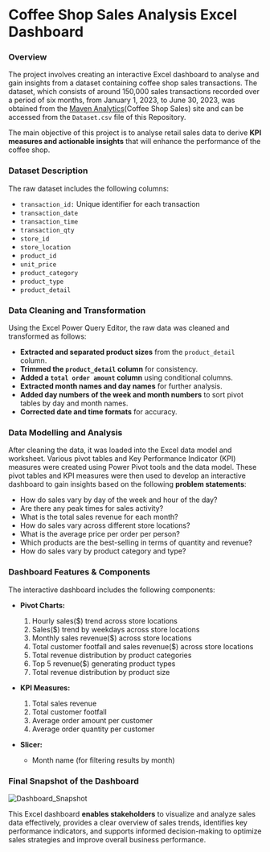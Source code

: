 # Coffee Shop Sales Analysis Excel Dashboard

### Overview
The project involves creating an interactive Excel dashboard to analyse and gain insights from a dataset containing coffee shop sales transactions. The dataset, which consists of around 150,000 sales transactions recorded over a period of six months, from January 1, 2023, to June 30, 2023, was obtained from the [Maven Analytics](https://mavenanalytics.io/data-playground?pageSize=all)(Coffee Shop Sales) site and can be accessed from the `Dataset.csv` file of this Repository.

The main objective of this project is to analyse retail sales data to derive **KPI measures and actionable insights** that will enhance the performance of the coffee shop.


### Dataset Description
The raw dataset includes the following columns:
- `transaction_id:` Unique identifier for each transaction
- `transaction_date`
- `transaction_time`
- `transaction_qty`
- `store_id`
- `store_location`
- `product_id`
- `unit_price`
- `product_category`
- `product_type`
- `product_detail`


### Data Cleaning and Transformation
Using the Excel Power Query Editor, the raw data was cleaned and transformed as follows:
- **Extracted and separated product sizes** from the `product_detail` column.
- **Trimmed the `product_detail` column** for consistency.
- **Added a `total order amount` column** using conditional columns.
- **Extracted month names and day names** for further analysis.
- **Added day numbers of the week and month numbers** to sort pivot tables by day and month names.
- **Corrected date and time formats** for accuracy.


### Data Modelling and Analysis
After cleaning the data, it was loaded into the Excel data model and worksheet. Various pivot tables and Key Performance Indicator (KPI) measures were created using Power Pivot tools and the data model. These pivot tables and KPI measures were then used to develop an interactive dashboard to gain insights based on the following **problem statements**:
- How do sales vary by day of the week and hour of the day?
- Are there any peak times for sales activity?
- What is the total sales revenue for each month?
- How do sales vary across different store locations?
- What is the average price per order per person?
- Which products are the best-selling in terms of quantity and revenue?
- How do sales vary by product category and type?


### Dashboard Features & Components
The interactive dashboard includes the following components:
- **Pivot Charts:**
  1. Hourly sales($) trend across store locations
  2. Sales($) trend by weekdays across store locations
  3. Monthly sales revenue($) across store locations
  4. Total customer footfall and sales revenue($) across store locations
  5. Total revenue distribution by product categories
  6. Top 5 revenue($) generating product types
  7. Total revenue distribution by product size

- **KPI Measures:**
  1. Total sales revenue
  2. Total customer footfall
  3. Average order amount per customer
  4. Average order quantity per customer

- **Slicer:**
  - Month name (for filtering results by month)


### Final Snapshot of the Dashboard
![Dashboard_Snapshot](https://github.com/bhavdipzala/Coffee_Shop_Sales_Analysis_Excel_Dashboard/blob/main/dashboard_snapshot.jpg)

This Excel dashboard **enables stakeholders** to visualize and analyze sales data effectively, provides a clear overview of sales trends, identifies key performance indicators, and supports informed decision-making to optimize sales strategies and improve overall business performance.
